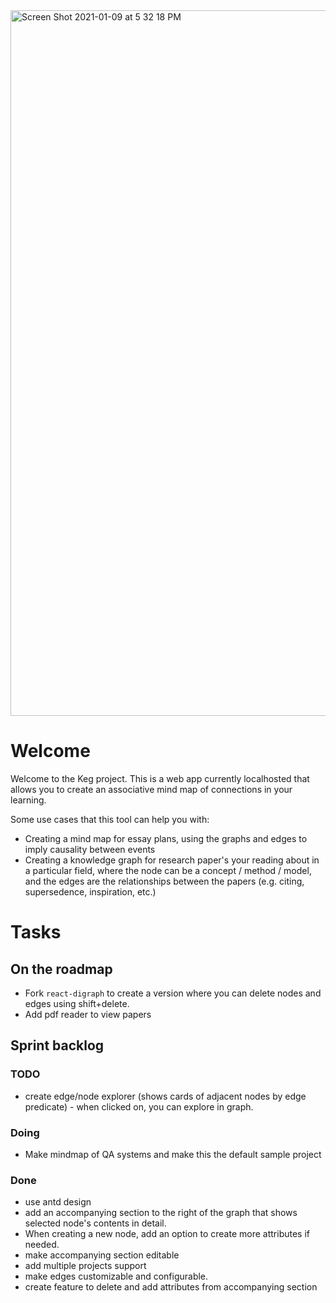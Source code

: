 <img width="1129" alt="Screen Shot 2021-01-09 at 5 32 18 PM" src="https://user-images.githubusercontent.com/17305586/104112202-b59ad400-52a0-11eb-9c11-b6917ecc1179.png">

# Welcome
Welcome to the Keg project. This is a web app currently localhosted that allows you to create an associative mind map of connections in your learning. 

Some use cases that this tool can help you with:
- Creating a mind map for essay plans, using the graphs and edges to imply causality between events
- Creating a knowledge graph for research paper's your reading about in a particular field, where the node can be a concept / method / model, and the edges are the relationships between the papers (e.g. citing, supersedence, inspiration, etc.)


# Tasks

## On the roadmap
- Fork `react-digraph` to create a version where you can delete nodes and edges using shift+delete.
- Add pdf reader to view papers 
## Sprint backlog

### TODO
- create edge/node explorer (shows cards of adjacent nodes by edge predicate) - when clicked on, you can explore in graph.

### Doing
- Make mindmap of QA systems and make this the default sample project


### Done
-  use antd design
-  add an accompanying section to the right of the graph that shows selected node's contents in detail.
-  When creating a new node, add an option to create more attributes if needed.
-  make accompanying section editable
-  add multiple projects support
- make edges customizable and configurable.
- create feature to delete and add attributes from accompanying section

